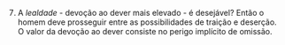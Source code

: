 ﻿7. A <I>lealdade</I> - devoção ao dever mais elevado - é desejável? Então o homem deve prosseguir entre as possibilidades de traição e deserção. O valor da devoção ao dever consiste no perigo implícito de omissão.